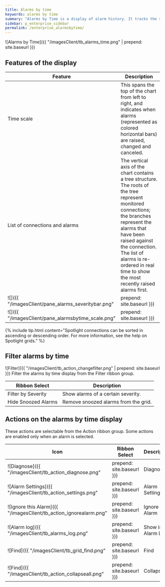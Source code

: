 ```yaml
---
title: Alarms by time
keywords: alarms by time
summary: "Alarms by Time is a display of alarm history. It tracks the start time, duration, and severity of logged alarms."
sidebar: p_enterprise_sidebar
permalink: /enterprise_alarmsbytime/
---
```


![Alarms by Time]({{ "/imagesClient/tb_alarms_time.png" | prepend: site.baseurl }})

## Features of the display

Feature | Description
--------|------------
Time scale | This spans the top of the chart from left to right, and indicates when alarms (represented as colored horizontal bars) are raised, changed and canceled.
List of connections and alarms | The vertical axis of the chart contains a tree structure. The roots of the tree represent monitored connections; the branches represent the alarms that have been raised against the connection. The list of alarms is re-ordered in real time to show the most recently raised alarms first.
![]({{ "/imagesClient/pane_alarms_severitybar.png" | prepend: site.baseurl }}) | The color of the horizontal alarm bars reflect the severity of the alarm. The color changes when the severity changes. The image shows the Threads alarm which was initially raised with High severity, and was thereafter downgraded in a series of steps to Information status, and then canceled.
![]({{ "/imagesClient/pane_alarmsbytime_scale.png" | prepend: site.baseurl }}) | Click on the magnifying glass icon to zoom in and out on the displayed time. Alternatively, click the down arrow to choose a suitable time scale.

{% include tip.html content="Spotlight connections can be sorted in ascending or descending order. For more information, see the help on Spotlight grids." %}


## Filter alarms by time
![Filter]({{ "/imagesClient/tb_action_changefilter.png" | prepend: site.baseurl }})
Filter the alarms by time display from the Filter ribbon group.

Ribbon Select | Description
--------------|------------
Filter by Severity | Show alarms of a certain severity.
Hide Snoozed Alarms | Remove snoozed alarms from the grid.


## Actions on the alarms by time display
These actions are selectable from the Action ribbon group. Some actions are enabled only when an alarm is selected.

Icon | Ribbon Select | Description
-----|---------------|------------
![Diagnose]({{ "/imagesClient/tb_action_diagnose.png" | prepend: site.baseurl }}) | Diagnose | Show the drilldown relevant to the selected alarm.
![Alarm Settings]({{ "/imagesClient/tb_action_settings.png" | prepend: site.baseurl }}) | Alarm Settings | Configure the selected alarm by opening the Alarms dialog.
![Ignore this Alarm]({{ "/imagesClient/tb_action_ignorealarm.png" | prepend: site.baseurl }}) | Ignore this Alarm | Configure Spotlight to ignore this alarm and future cases of this alarm. Select the rule by which you want Spotlight to ignore future cases of this alarm: ignore this alarm for the current value or for the current connection. The choices are dependent on the type of alarm. This is a simplified interface for Configure \| Alarms \| Do not alarm for certain values.
![Alarm log]({{ "/imagesClient/tb_alarms_log.png" | prepend: site.baseurl }}) | Show in Alarm Log | Show the selected alarm in the alarm log.
![Find]({{ "/imagesClient/tb_grid_find.png" | prepend: site.baseurl }}) | Find | Find text in the display.
![Find]({{ "/imagesClient/tb_action_collapseall.png" | prepend: site.baseurl }}) | Collapse All | Collapse the tree view of the display.
